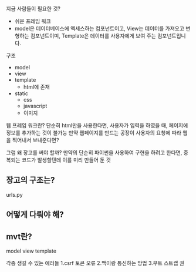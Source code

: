 지금 사람들이 필요한 것?
* 쉬운 프레임 워크
* model은 데이터베이스에 엑세스하는 컴포넌트이고, View는 데이터를 가져오고 변형하는 컴포넌트이며, Template은 데이터를 사용자에게 보여 주는 컴포넌트입니다.

구조
* model
* view
* template
	* html에 존재
* static
	* css
	* javascript
	* 이미지

웹 프레임 워크란?
단순히 html만을 사용한다면, 사용자가 입력을 하였을 때, 페이지에 정보를 추가하는 것이 불가능
만약 웹페이지를 만드는 공장이 사용자의 요청에 따라 웹을 찍어내서 보내준다면?

그럼 왜 장고를 써야 할까?
만약의 단순히 파이썬을 사용하여 구현을 하려고 한다면, 중복되는 코드가 발생할텐데 이를 미리 만들어 둔 것


## 장고의 구조는?
urls.py


## 어떻게 다뤄야 해?

## mvt란?
model
view
template




각종 생길 수 있는 에러들
1.csrf 토큰 오류
2.백이랑 통신하는 방법
3.부트 스트랩 권